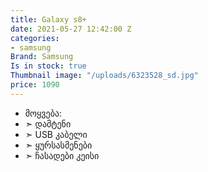 ```yaml
---
title: Galaxy s8+
date: 2021-05-27 12:42:00 Z
categories:
- samsung
Brand: Samsung
Is in stock: true
Thumbnail image: "/uploads/6323528_sd.jpg"
price: 1090
---
```


* მოყვება: 
* ➣ დამტენი
* ➣ USB კაბელი
* ➣ ყურსასმენები
* ➣ ჩასადები კეისი